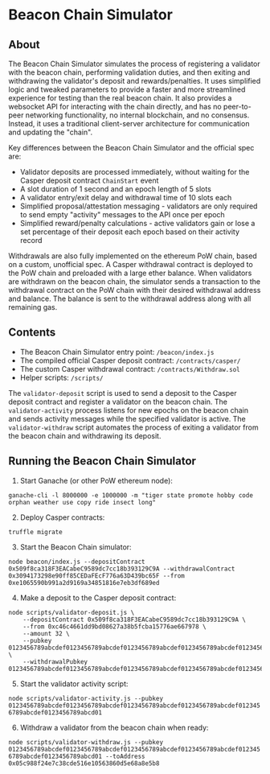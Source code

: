 # Beacon Chain Simulator

## About

The Beacon Chain Simulator simulates the process of registering a validator with the beacon chain, performing validation duties, and then exiting and withdrawing the validator's deposit and rewards/penalties.
It uses simplified logic and tweaked parameters to provide a faster and more streamlined experience for testing than the real beacon chain.
It also provides a websocket API for interacting with the chain directly, and has no peer-to-peer networking functionality, no internal blockchain, and no consensus.
Instead, it uses a traditional client-server architecture for communication and updating the "chain".

Key differences between the Beacon Chain Simulator and the official spec are:
* Validator deposits are processed immediately, without waiting for the Casper deposit contract `ChainStart` event
* A slot duration of 1 second and an epoch length of 5 slots
* A validator entry/exit delay and withdrawal time of 10 slots each
* Simplified proposal/attestation messaging - validators are only required to send empty "activity" messages to the API once per epoch
* Simplified reward/penalty calculations - active validators gain or lose a set percentage of their deposit each epoch based on their activity record

Withdrawals are also fully implemented on the ethereum PoW chain, based on a custom, unofficial spec.
A Casper withdrawal contract is deployed to the PoW chain and preloaded with a large ether balance.
When validators are withdrawn on the beacon chain, the simulator sends a transaction to the withdrawal contract on the PoW chain with their desired withdrawal address and balance.
The balance is sent to the withdrawal address along with all remaining gas.

## Contents

* The Beacon Chain Simulator entry point: `/beacon/index.js`
* The compiled official Casper deposit contract: `/contracts/casper/`
* The custom Casper withdrawal contract: `/contracts/Withdraw.sol`
* Helper scripts: `/scripts/`

The `validator-deposit` script is used to send a deposit to the Casper deposit contract and register a validator on the beacon chain.
The `validator-activity` process listens for new epochs on the beacon chain and sends activity messages while the specified validator is active.
The `validator-withdraw` script automates the process of exiting a validator from the beacon chain and withdrawing its deposit.

## Running the Beacon Chain Simulator

1. Start Ganache (or other PoW ethereum node):

`ganache-cli -l 8000000 -e 1000000 -m "tiger state promote hobby code orphan weather use copy ride insect long"`

2. Deploy Casper contracts:

`truffle migrate`

3. Start the Beacon Chain simulator:

`node beacon/index.js --depositContract 0x509f8ca318F3EACabeC9589dc7cc18b393129C9A --withdrawalContract 0x3094173298e90ff85CEDaFEcF776a63D439bc65F --from 0xe1065590b991a2d9169a34851816e7eb3df689ed`

4. Make a deposit to the Casper deposit contract:

```
node scripts/validator-deposit.js \
    --depositContract 0x509f8ca318F3EACabeC9589dc7cc18b393129C9A \
    --from 0xc46c4661dd9bd08627a38b5fcba15776ae667978 \
    --amount 32 \
    --pubkey 0123456789abcdef0123456789abcdef0123456789abcdef0123456789abcdef0123456789abcdef0123456789abcd01 \
    --withdrawalPubkey 0123456789abcdef0123456789abcdef0123456789abcdef0123456789abcdef0123456789abcdef0123456789abcdef
```

5. Start the validator activity script:

`node scripts/validator-activity.js --pubkey 0123456789abcdef0123456789abcdef0123456789abcdef0123456789abcdef0123456789abcdef0123456789abcd01`

6. Withdraw a validator from the beacon chain when ready:

`node scripts/validator-withdraw.js --pubkey 0123456789abcdef0123456789abcdef0123456789abcdef0123456789abcdef0123456789abcdef0123456789abcd01 --toAddress 0x05c988f24e7c38cde516e10563860d5e68a8e5b8`
